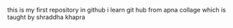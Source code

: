 this is my first repository in github 
i learn git hub from apna collage which is taught by shraddha khapra 
